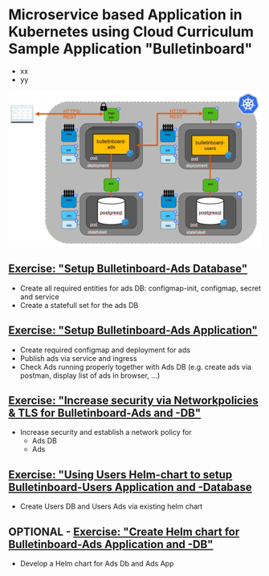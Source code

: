 # Microservice based Application in Kubernetes using Cloud Curriculum Sample Application "Bulletinboard"
- xx
- yy

<img src="images/k8s-bulletinboard-target-picture-detail-3.png" width="800" />

## [Exercise: "Setup Bulletinboard-Ads Database"](/exercise_01_ads_db.md)
- Create all required entities for ads DB: configmap-init, configmap, secret and service
- Create a statefull set for the ads DB


## [Exercise: "Setup Bulletinboard-Ads Application"](/exercise_02_ads_app.md)
- Create required configmap and deployment for ads
- Publish ads via service and ingress
- Check Ads running properly together with Ads DB (e.g. create ads via postman, display list of ads in browser, ...)

## [Exercise: "Increase security via Networkpolicies & TLS for Bulletinboard-Ads and -DB"](/exercise_05_ads_db_networkpolicy.md)
- Increase security and establish a network policy for
  - Ads DB
  - Ads

## [Exercise: "Using Users Helm-chart to setup Bulletinboard-Users Application and -Database](/exercise_08_users_app_and_db_by_helm.md)
- Create Users DB and Users Ads via existing helm chart


## OPTIONAL - [Exercise: "Create Helm chart for Bulletinboard-Ads Application and -DB"](/exercise_20_ads_helm_chart.md)
- Develop a Helm chart for Ads Db and Ads App


